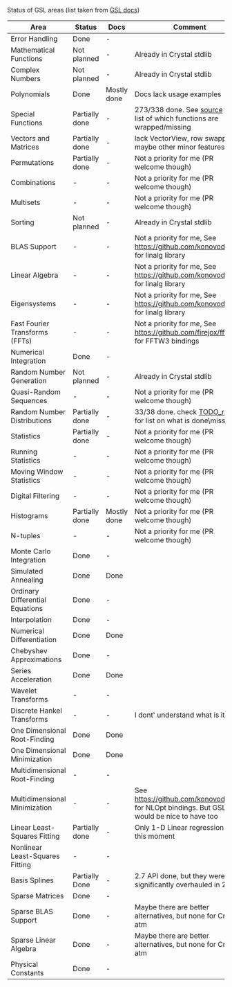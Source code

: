 Status of GSL areas (list taken from [GSL docs](https://www.gnu.org/software/gsl/doc/html/))

|Area | Status | Docs | Comment |
|-----|--------|------|---------|
| Error Handling | Done | - |   |
| Mathematical Functions | Not planned | - | Already in Crystal stdlib |
| Complex Numbers | Not planned | - | Already in Crystal stdlib |
| Polynomials | Done | Mostly done | Docs lack usage examples |
| Special Functions | Partially done | - | 273/338 done. See [source](https://github.com/konovod/crystal-gsl/blob/master/src/gsl/base/functions.cr) for list of which functions are wrapped/missing |
| Vectors and Matrices | Partially done | - | lack VectorView, row swapping, maybe other minor features |
| Permutations | Partially done | - | Not a priority for me (PR welcome though) |
| Combinations | - | - | Not a priority for me (PR welcome though) |
| Multisets | - | - | Not a priority for me (PR welcome though) |
| Sorting | Not planned | - | Already in Crystal stdlib |
| BLAS Support | - | - | Not a priority for me, See https://github.com/konovod/linalg for linalg library |
| Linear Algebra | - | - | Not a priority for me, See https://github.com/konovod/linalg for linalg library |
| Eigensystems | - | - | Not a priority for me, See https://github.com/konovod/linalg for linalg library |
| Fast Fourier Transforms (FFTs) | - | - | Not a priority for me, See https://github.com/firejox/fftw.cr for FFTW3 bindings |
| Numerical Integration | Done | - |  |
| Random Number Generation | Not planned | - | Already in Crystal stdlib |
| Quasi-Random Sequences | - | - | Not a priority for me (PR welcome though) |
| Random Number Distributions | Partially done | - | 33/38 done. check [TODO_ran.md](https://github.com/konovod/crystal-gsl/blob/master/TODO_ran.md) for list on what is done\missing |
| Statistics | Partially done | - | Not a priority for me (PR welcome though) |
| Running Statistics | - | - | Not a priority for me (PR welcome though) |
| Moving Window Statistics | - | - | Not a priority for me (PR welcome though) |
| Digital Filtering | - | - | Not a priority for me (PR welcome though) |
| Histograms | Partially done | Mostly done | Not a priority for me (PR welcome though) |
| N-tuples | - | - | Not a priority for me (PR welcome though) |
| Monte Carlo Integration | Done | - |  |
| Simulated Annealing | Done | Done |  |
| Ordinary Differential Equations | Done | - |  |
| Interpolation | Done | - |  |
| Numerical Differentiation | Done | Done |  |
| Chebyshev Approximations | Done | - |  |
| Series Acceleration | Done | Done |  |
| Wavelet Transforms | - | - |  |
| Discrete Hankel Transforms | - | - | I dont' understand what is it |
| One Dimensional Root-Finding | Done | Done |  |
| One Dimensional Minimization | Done | Done |  |
| Multidimensional Root-Finding | - | - |  |
| Multidimensional Minimization | - | - | See https://github.com/konovod/nlopt for NLOpt bindings. But GSL would be nice to have too |
| Linear Least-Squares Fitting | Partially done | - | Only 1-D Linear regression at this moment |
| Nonlinear Least-Squares Fitting | - | - |  |
| Basis Splines | Partially Done | - | 2.7 API done, but they were significantly overhauled in 2.8 |
| Sparse Matrices | Done | - |  |
| Sparse BLAS Support | Done | - | Maybe there are better alternatives, but none for Crystal atm |
| Sparse Linear Algebra | Done | - | Maybe there are better alternatives, but none for Crystal atm |
| Physical Constants | Done | - |  |
